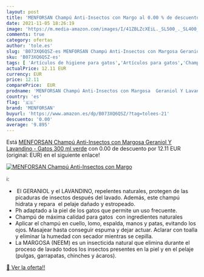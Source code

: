 ```yaml
---
layout: post
title: 'MENFORSAN Champú Anti-Insectos con Margo al 0.00 % de descuento'
date: 2021-11-05 18:26:19
image: 'https://m.media-amazon.com/images/I/41ZBLZcXEiL._SL500_._SL400_.jpg'
comments: true
category: ofertas
author: 'tole.es'
slug: 'B073XQ6QSZ-es MENFORSAN Champú Anti-Insectos con Margosa Geraniol Y...'
sku: 'B073XQ6QSZ-es'
tags: [ 'Artículos de higiene para gatos','Artículos para gatos','Champús para gatos','Champús y acondicionadores para gatos','Productos para mascotas','champú','menforsan', ]
actualPrice: 12.11 EUR
currency: EUR
price: 12.11
comparePrice:  EUR
prodname: 'MENFORSAN Champú Anti-Insectos con Margosa  Geraniol Y Lavandino - Gatos 300 ml  verde'
country: 'es'
flag: '🇪🇸'
brand: 'MENFORSAN'
buyurl: 'https://www.amazon.es/dp/B073XQ6QSZ/?tag=tolees-21'
descuento: '0.00'
average: '9.895'
---
```


Está [MENFORSAN Champú Anti-Insectos con Margosa  Geraniol Y Lavandino - Gatos 300 ml  verde](https://www.amazon.es/dp/B073XQ6QSZ/?tag=tolees-21) con 0.00 de descuento por 12.11 EUR (original:  EUR) en el siguiente enlace!

[![MENFORSAN Champú Anti-Insectos con Margo](https://m.media-amazon.com/images/I/41ZBLZcXEiL._SL500_._SL400_.jpg)](https://www.amazon.es/dp/B073XQ6QSZ/?tag=tolees-21)

ℹ️:

-  El GERANIOL y el LAVANDINO, repelentes naturales, protegen de las picaduras de insectos después del lavado. Además, este champú hidrata y repara  el pelaje dañado y estropeado.
- Ph adaptado a la piel de los gatos que permite un uso frecuente.
- Champú de máxima calidad para gatos  con ingredientes naturales
- Aplicar el champú en cuello, lomo, espalda, manos y patas, evitando los ojos. Masajear hasta conseguir espuma y dejar actuar. Aclarar con toalla y eliminar la humedad con secador mientras se cepilla.
- La MARGOSA (NEEM) es un insecticida natural que elimina durante el proceso de lavado todos los insectos presentes en la piel y en el pelaje (pulgas, garrapatas, chinches y ácaros).

[🛒 Ver la oferta!!](https://www.amazon.es/dp/B073XQ6QSZ/?tag=tolees-21)
